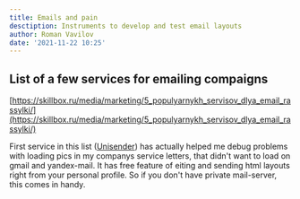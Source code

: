 ```yaml
---
title: Emails and pain
desctiption: Instruments to develop and test email layouts
author: Roman Vavilov
date: '2021-11-22 10:25'
---
```


## List of a few services for emailing compaigns
[https://skillbox.ru/media/marketing/5_populyarnykh_servisov_dlya_email_rassylki/](https://skillbox.ru/media/marketing/5_populyarnykh_servisov_dlya_email_rassylki/)

First service in this list ([Unisender](https://cp.unisender.com/ru/v5/email-campaign/editor/157823999?step=send)) has actually helped me debug problems with loading pics in my companys service letters,
that didn't want to load on gmail and yandex-mail. It has free feature of eiting and sending html layouts right from your personal profile. So if you don't have private mail-server, this comes in handy.
